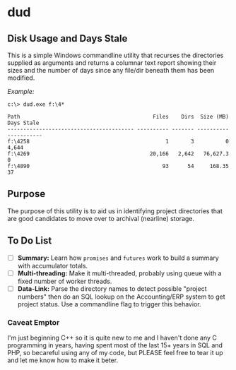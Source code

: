 # dud
## Disk Usage and Days Stale

This is a simple Windows commandline utility that recurses the directories supplied as arguments and returns a columnar text report showing their sizes and the number of days since any file/dir beneath them has been modified.

_Example:_

    c:\> dud.exe f:\4*
    
    Path                                          Files    Dirs  Size (MB)  Days Stale
    ---------------------------------------- ---------- ------- ---------- -----------
    f:\4258                                           1       3          0       4,644
    f:\4269                                      20,166   2,642   76,627.3           0
    f:\4890                                          93      54     168.35          37

## Purpose
The purpose of this utility is to aid us in identifying project directories that are good candidates to move over to archival (nearline) storage.

## To Do List
- [ ] **Summary:** Learn how `promises` and `futures` work to build a summary with accumulator totals.
- [ ] **Multi-threading:** Make it multi-threaded, probably using queue with a fixed number of worker threads.
- [ ] **Data-Link:** Parse the directory names to detect possible "project numbers" then do an SQL lookup on the Accounting/ERP system to get project status.  Use a commandline flag to trigger this behavior.

### Caveat Emptor
I'm just beginning C++ so it is quite new to me and I haven't done any C programming in years, having spent most of the last 15+ years in SQL and PHP, so becareful using any of my code, but PLEASE feel free to tear it up and let me know how to make it beter.
